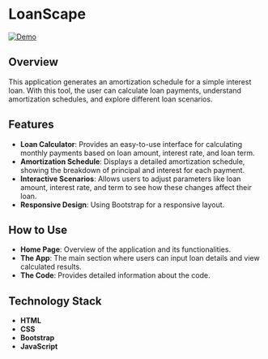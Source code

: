 # LoanScape
[![Demo](https://img.shields.io/badge/DEMO-blue)](https://loanscape.netlify.app/)

## Overview
This application generates an amortization schedule for a simple interest loan. With this tool, the user can calculate loan payments, understand amortization schedules, and explore different loan scenarios.

## Features
- **Loan Calculator**: Provides an easy-to-use interface for calculating monthly payments based on loan amount, interest rate, and loan term.
- **Amortization Schedule**: Displays a detailed amortization schedule, showing the breakdown of principal and interest for each payment.
- **Interactive Scenarios**: Allows users to adjust parameters like loan amount, interest rate, and term to see how these changes affect their loan.
- **Responsive Design**: Using Bootstrap for a responsive layout.

## How to Use
- **Home Page**: Overview of the application and its functionalities.
- **The App**: The main section where users can input loan details and view calculated results.
- **The Code**: Provides detailed information about the code.

## Technology Stack
- **HTML**
- **CSS**
- **Bootstrap**
- **JavaScript**

